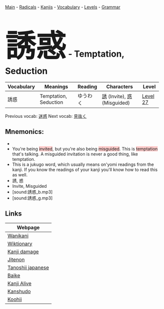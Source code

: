 <style> bigfont {font-size: 100px}</style>
[Main](../README.md) -
[Radicals](../radicals.md) -
[Kanjis](../kanjis.md) -
[Vocabulary](../vocabulary.md) -
[Levels](../levels.md) -
[Grammar](../grammar.md)
# <bigfont> 誘惑</bigfont> - Temptation, Seduction 

| Vocabulary | Meanings | Reading | Characters | Level |
| --- | --- | --- | --- | --- |
| 誘惑 | Temptation, Seduction | ゆうわく |  [誘](../kanjis/誘.md) (Invite), [惑](../kanjis/惑.md) (Misguided) | [Level 27](../levels/wk_level27.md) |

Previous vocab: [迷惑](迷惑.md) Next vocab: [見抜く](見抜く.md) 

## Mnemonics:

* 
* You're being <span style="background-color:#ffcccb"> invited</span>, but you're also being <span style="background-color:#ffcccb"> misguided</span>. This is <span style="background-color:#ffcccb"> temptation</span> that's talking. A misguided invitation is never a good thing, like temptation.
* This is a jukugo word, which usually means on'yomi readings from the kanji. If you know the readings of your kanji you'll know how to read this as well.
* 誘, 惑
* Invite, Misguided
* [sound:誘惑_b.mp3]
* [sound:誘惑_g.mp3]


## Links 

| Webpage |
| --- |
| [Wanikani          ](https://www.wanikani.com/kanji/誘惑) |
| [Wiktionary        ](https://en.wiktionary.org/wiki/誘惑) |
| [Kanji damage      ](http://www.kanjidamage.com/kanji/search?utf8=✓&q=誘惑) |
| [Jitenon           ](https://jitenon.com/kanji/誘惑) |
| [Tanoshii japanese ](https://www.tanoshiijapanese.com/dictionary/kanji.cfm?k=誘惑) |
| [Baike             ](https://baike.baidu.com/item/誘惑) |
| [Kanji Alive       ](https://app.kanjialive.com/誘惑) |
| [Kanshudo          ](https://www.kanshudo.com/searchmn?q=誘惑) |
| [Koohii            ](https://kanji.koohii.com/study/kanji/誘惑) |

